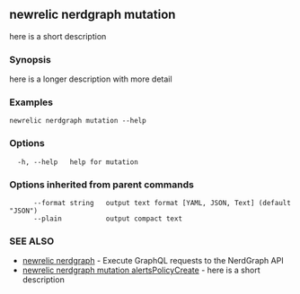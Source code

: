 ## newrelic nerdgraph mutation

here is a short description

### Synopsis

here is a longer description with more detail

### Examples

```
newrelic nerdgraph mutation --help
```

### Options

```
  -h, --help   help for mutation
```

### Options inherited from parent commands

```
      --format string   output text format [YAML, JSON, Text] (default "JSON")
      --plain           output compact text
```

### SEE ALSO

* [newrelic nerdgraph](newrelic_nerdgraph.md)	 - Execute GraphQL requests to the NerdGraph API
* [newrelic nerdgraph mutation alertsPolicyCreate](newrelic_nerdgraph_mutation_alertsPolicyCreate.md)	 - here is a short description

